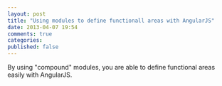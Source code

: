 ```yaml
---
layout: post
title: "Using modules to define functionall areas with AngularJS"
date: 2013-04-07 19:54
comments: true
categories: 
published: false
---
```


By using "compound" modules, you are able to define functional areas easily with
AngularJS.

